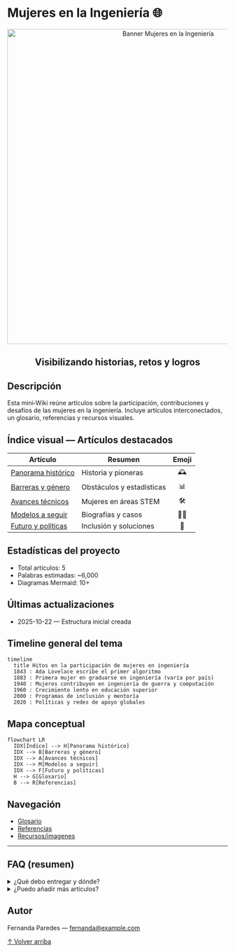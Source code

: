 # Mujeres en la Ingeniería 🌐

<div align="center">
  <img src="./recursos/imagenes/banner.png" alt="Banner Mujeres en la Ingeniería" width="720"/>
  <h2>Visibilizando historias, retos y logros</h2>
</div>

## Descripción

Esta mini‑Wiki reúne artículos sobre la participación, contribuciones y desafíos de las mujeres en la ingeniería. Incluye artículos interconectados, un glosario, referencias y recursos visuales.

## Índice visual — Artículos destacados
| Artículo | Resumen | Emoji |
|---|---|:--:|
| [Panorama histórico](articulo-1.md) | Historia y pioneras | 🕰️ |
| [Barreras y género](articulo-2.md) | Obstáculos y estadísticas | 📊 |
| [Avances técnicos](articulo-3.md) | Mujeres en áreas STEM | 🛠️ |
| [Modelos a seguir](articulo-4.md) | Biografías y casos | 👩‍🔬 |
| [Futuro y políticas](articulo-5.md) | Inclusión y soluciones | 🚀 |

## Estadísticas del proyecto
- Total artículos: 5
- Palabras estimadas: ~6,000
- Diagramas Mermaid: 10+

## Últimas actualizaciones
- 2025-10-22 — Estructura inicial creada

## Timeline general del tema
```mermaid
timeline
  title Hitos en la participación de mujeres en ingeniería
  1843 : Ada Lovelace escribe el primer algoritmo
  1883 : Primera mujer en graduarse en ingeniería (varía por país)
  1940 : Mujeres contribuyen en ingeniería de guerra y computación
  1960 : Crecimiento lento en educación superior
  2000 : Programas de inclusión y mentoría
  2020 : Políticas y redes de apoyo globales
```

## Mapa conceptual
```mermaid
flowchart LR
  IDX[Índice] --> H[Panorama histórico]
  IDX --> B[Barreras y género]
  IDX --> A[Avances técnicos]
  IDX --> M[Modelos a seguir]
  IDX --> F[Futuro y políticas]
  H --> G[Glosario]
  B --> R[Referencias]
```

## Navegación
- [Glosario](glosario.md)
- [Referencias](referencias.md)
- [Recursos/imagenes](recursos/imagenes/)

---

## FAQ (resumen)
<details>
<summary>¿Qué debo entregar y dónde?</summary>
Entregar la carpeta `mi-wiki` dentro de `entregas/fernanda.paredes/AEC-MD/`.
</details>

<details>
<summary>¿Puedo añadir más artículos?</summary>
Sí — añade nuevos archivos `.md` y enlázalos desde `index.md`.
</details>

## Autor
Fernanda Paredes — fernanda@example.com

[↑ Volver arriba](#mujeres-en-la-ingeniería-🌐)
